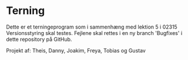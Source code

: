 # Terning
Dette er et terningeprogram som i sammenhæng med lektion 5 i 02315 Versionsstyring skal testes. Fejlene skal rettes i en ny branch 'Bugfixes' i dette repository på GitHub.

Projekt af:
Theis, Danny, Joakim, Freya, Tobias og Gustav
